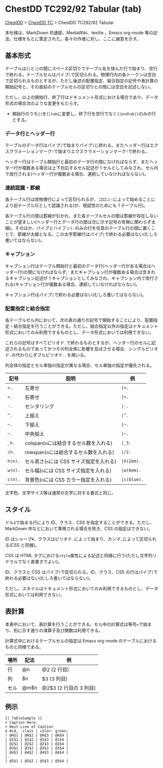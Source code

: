 # ChestDD TC292/92 Tabular (tab)

[ChestDD](./../../README.md) > [ChestDD TC](./../index.md) > ChestDD TC292/92 Tabular

本仕様は、MarkDown 共通部、MediaWiki、textile 、Emacs org-mode 等の記法、仕様をもとに策定された。各々の作者に対し、ここに謝意を示す。

## 基本形式

テーブルは`{|`と`|}`の間にスペース区切りでテーブル名を挟んだ行で始まり、空行で終わる。テーブルセルはパイプ`|`で区切られる。物理行内の各トークンは空白` `で区切られるものとするが、ただし後述の配置指定、結合指定の記号や表計算の開始記号と、その直前のテーブルセルの区切りとの間には空白を記述しない。

ただし、以上の開始行、終了行はドキュメント形式における場合であり、データ形式の場合次のような変更をもたらす。

- 開始行のうち`{|`を`{|tab`に変更し、終了行を空行でなく`{|endtab|}`のみの行とする。

### データ行とヘッダー行

テーブルのデータ行はパイプ`|`で始まりパイプ`|`に終わる。またヘッダー行はエクスクラメーションマーク`!`で始まりエクスクラメーションマーク`!`で終わる。

ヘッダー行はテーブル開始行と最初のデータ行の間になければならず、またヘッダー行が複数ある場合は上下対応するセル記述が 1 セルとしてみなされ、セル内で改行される(ヘッダー行が複数ある場合、連続していなければならない)。

### 連続認識・罫線

各テーブル行は改物理行によって区切られるが、コロン`:`によって始めることにより前テーブル行として認識される(が、視認性のためにも 1 テーブル行)。

各テーブル行の間は罫線が引かれ、また各テーブルセルの間は罫線が存在しないことが望ましい(ヘッダー行とデータ行の間は次に示す記号の有無に関わらず太線)。そのほか、パイプとハイフン`|-`のみの行を任意のテーブル行の間に置くことで、罫線が太線となる。この太字罫線行はパイプ`|`で終わる必要はない(むしろ書いてはならない)。

### キャプション

キャプション行はテーブル開始行と最初のデータ行(ヘッダー行がある場合はヘッダー行)の間になければならず、またキャプション行が複数ある場合は含まれるキャプション記述が 1 キャプションとしてみなされ、キャプション内で改行される(キャプション行が複数ある場合、連続していなければならない)。

キャプション行はパイプ`|`で終わる必要はない(むしろ書いてはならない)。

### 配置指定と結合指定

各テーブルセル内において、次の表の通りの記号で開始することにより、配置指定・結合指定を行うことができる。ただし、結合指定以外の指定はドキュメント形式においてのみ利用できるものとし、データ形式においては利用できない。

これらの記号はすべてピリオド`.`で終わるものとするが、ヘッダー行のセルに記述されるものであってかつその列全体に影響を及ぼさせる場合、シングルピリオド`.`の代わりにダブルピリオド`..`を用いる。

列全体の指定とセル単独の指定が異なる場合、セル単独の指定が優先される。

| 記号    | 説明                                     | 例           |
| ------- | ---------------------------------------- | ------------ |
| `<.`    | 左寄せ                                   | `\|<.`       |
| `>.`    | 右寄せ                                   | `\|>.`       |
| `-.`    | センタリング                             | `\|-.`       |
| `^.`    | 上揃え                                   | `\|^.`       |
| `~.`    | 下揃え                                   | `\|~.`       |
| `~.`    | 中央揃え                                 | `\|~.`       |
| `_n.`   | colspan(`n`には結合するセル数を入れる)   | `\|_3.`      |
| `/n.`   | rowspan(`n`には結合するセル数を入れる)   | `\|/2.`      |
| `h(n).` | セル高さ(`n`には CSS サイズ指定を入れる) | `\|h(2em).`  |
| `w(n).` | セル幅(`n`には CSS サイズ指定を入れる)   | `\|w(6em).`  |
| `c(n).` | 背景色(`n`には CSS カラー指定を入れる)   | `\|c(blue).` |

文字色、文字サイズ等は通常の文字に対する書式と同じ。

## スタイル

ドル`$`で始まる行により ID、クラス、CSS を指定することができる。ただし、MarkDown 中などにおいて準用される場合を除き、CSS の指定はできない。

ID はシャープ`#`、クラスはピリオド`.`によって始まり、カンマ`,`によって区切られる(CSS と同様)。

CSS は HTML タグにおける`style`属性による記述と同様に行う(ただし文字列リテラルでなく直書きでよい)。

ID、クラスと CSS はパイプ`|`で区切られる。ID、クラス、CSS の行はパイプ`|`で終わる必要はない(むしろ書いてはならない)。

ただし、スタイルはドキュメント形式においてのみ利用できるものとし、データ形式においては利用できない。

## 表計算

本表中において、表計算を行うことができる。セル中の計算式は等号`=`で始まり、別に示す通りの演算子及び関数は利用できる。

計算式中におけるテーブルセルの指定は Emacs org-mode のテーブルにおけるものと同様である。

| 場所 | 記法 | 例                     |
| ---- | ---- | ---------------------- |
| 行   | @n   | @2 (2 行目)            |
| 列   | $n   | $3 (3 列目)            |
| セル | @m$n | @2$3 (2 行目の 3 列目) |

## 例示

```csdd_tc92
{| TableSample |}
+ Caption Here.
+ Next Line of Caption
$ #id, .class | color: green;
! @H$1 | @H$2 | @H$3 | @H$4 |
| @1$1 | @1$2 | @1$3 | @1$4 |
| @2$1 | @2$2 | @2$3 | @2$4 |
| @3$1 | @3$2 | @3$3 | @3$4 |
| @4$1 | @4$2 | @4$3 | @4$4 |
|-
| @5$1 | @5$2 | @5$3 | @5$4 |

```
